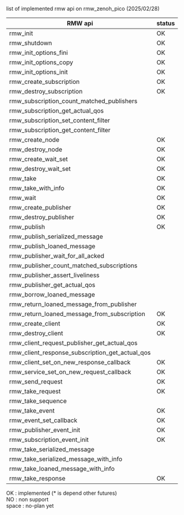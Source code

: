 list of implemented rmw api on rmw_zenoh_pico (2025/02/28)

| RMW api                                         | status |
|-------------------------------------------------|--------|
| rmw_init                                        | OK     |
| rmw_shutdown                                    | OK     |
| rmw_init_options_fini                           | OK     |
| rmw_init_options_copy                           | OK     |
| rmw_init_options_init                           | OK     |
| rmw_create_subscription                         | OK     |
| rmw_destroy_subscription                        | OK     |
| rmw_subscription_count_matched_publishers       |        |
| rmw_subscription_get_actual_qos                 |        |
| rmw_subscription_set_content_filter             |        |
| rmw_subscription_get_content_filter             |        |
| rmw_create_node                                 | OK     |
| rmw_destroy_node                                | OK     |
| rmw_create_wait_set                             | OK     |
| rmw_destroy_wait_set                            | OK     |
| rmw_take                                        | OK     |
| rmw_take_with_info                              | OK     |
| rmw_wait                                        | OK     |
| rmw_create_publisher                            | OK     |
| rmw_destroy_publisher                           | OK     |
| rmw_publish                                     | OK     |
| rmw_publish_serialized_message                  |        |
| rmw_publish_loaned_message                      |        |
| rmw_publisher_wait_for_all_acked                |        |
| rmw_publisher_count_matched_subscriptions       |        |
| rmw_publisher_assert_liveliness                 |        |
| rmw_publisher_get_actual_qos                    |        |
| rmw_borrow_loaned_message                       |        |
| rmw_return_loaned_message_from_publisher        |        |
| rmw_return_loaned_message_from_subscription     | OK     |
| rmw_create_client                               | OK     |
| rmw_destroy_client                              | OK     |
| rmw_client_request_publisher_get_actual_qos     |        |
| rmw_client_response_subscription_get_actual_qos |        |
| rmw_client_set_on_new_response_callback         | OK     |
| rmw_service_set_on_new_request_callback         | OK     |
| rmw_send_request                                | OK     |
| rmw_take_request                                | OK     |
| rmw_take_sequence                               |        |
| rmw_take_event                                  | OK     |
| rmw_event_set_callback                          | OK     |
| rmw_publisher_event_init                        | OK     |
| rmw_subscription_event_init                     | OK     |
| rmw_take_serialized_message                     |        |
| rmw_take_serialized_message_with_info           |        |
| rmw_take_loaned_message_with_info               |        |
| rmw_take_response                               | OK     |

OK      : implemented (* is depend other futures)  
NO      : non support  
space   : no-plan yet  
